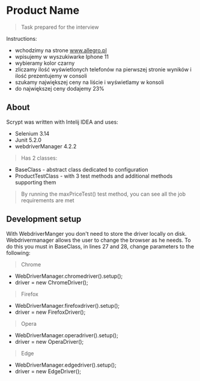 # Product Name
> Task prepared for the interview

Instructions:
* wchodzimy na strone www.allegro.pl
* wpisujemy w wyszukiwarke Iphone 11
* wybieramy kolor czarny
* zliczamy ilość wyświetlonych telefonów na pierwszej stronie wyników i ilość prezentujemy w consoli
* szukamy największej ceny na liście i wyświetlamy w konsoli
* do największej ceny dodajemy 23% 

## About
Scrypt was written with Intelij IDEA and uses:
* Selenium 3.14
* Junit 5.2.0
* webdriverManager 4.2.2
> Has 2 classes:
* BaseClass - abstract class dedicated to configuration
* ProductTestClass - with 3 test methods and additional methods supporting them

> By running the maxPriceTest() test method, you can see all the job requirements are met

## Development setup

With WebdriverManger you don't need to store the driver locally on disk. Webdrivermanager allows the user to change the browser as he needs. To do this you must in BaseClass, in lines 27 and 28, change parameters to the following:
> Chrome
- WebDriverManager.chromedriver().setup();
- driver = new ChromeDriver();
> Firefox
- WebDriverManager.firefoxdriver().setup();
- driver = new FirefoxDriver();
> Opera
- WebDriverManager.operadriver().setup();
- driver = new OperaDriver();
> Edge
- WebDriverManager.edgedriver().setup();
- driver = new EdgeDriver();
